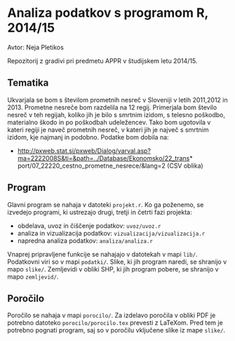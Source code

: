 # Analiza podatkov s programom R, 2014/15

Avtor: Neja Pletikos

Repozitorij z gradivi pri predmetu APPR v študijskem letu 2014/15.

## Tematika

Ukvarjala se bom s številom prometnih nesreč v Sloveniji v letih 2011,2012 in 2013. Prometne nesreče bom razdelila na 12 regij. Primerjala bom število nesreč v teh regijah, koliko jih je bilo s smrtnim izidom, s telesno poškodbo, materialno škodo in po poškodbah udeležencev. Tako bom ugotovila v kateri regiji je naveč prometnih nesreč, v kateri jih je največ s smrtnim izidom, kje najmanj in podobno. Podatke bom dobila na:
* http://pxweb.stat.si/pxweb/Dialog/varval.asp?ma=2222008S&ti=&path=../Database/Ekonomsko/22_trans* port/07_22220_cestno_prometne_nesrece/&lang=2 (CSV oblika)

## Program

Glavni program se nahaja v datoteki `projekt.r`. Ko ga poženemo, se izvedejo
programi, ki ustrezajo drugi, tretji in četrti fazi projekta:

* obdelava, uvoz in čiščenje podatkov: `uvoz/uvoz.r`
* analiza in vizualizacija podatkov: `vizualizacija/vizualizacija.r`
* napredna analiza podatkov: `analiza/analiza.r`

Vnaprej pripravljene funkcije se nahajajo v datotekah v mapi `lib/`. Podatkovni
viri so v mapi `podatki/`. Slike, ki jih program naredi, se shranijo v mapo
`slike/`. Zemljevidi v obliki SHP, ki jih program pobere, se shranijo v mapo
`zemljevid/`.

## Poročilo

Poročilo se nahaja v mapi `porocilo/`. Za izdelavo poročila v obliki PDF je
potrebno datoteko `porocilo/porocilo.tex` prevesti z LaTeXom. Pred tem je
potrebno pognati program, saj so v poročilu vključene slike iz mape `slike/`.
